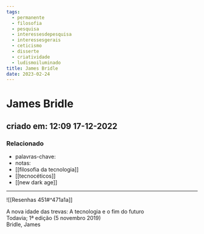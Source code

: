 ```yaml
---
tags:
  - permanente
  - filosofia
  - pesquisa
  - interessesdepesquisa
  - interessesgerais
  - ceticismo
  - disserte
  - criatividade
  - ludismoiluminado
title: James Bridle
date: 2023-02-24
---
```


# James Bridle

## criado em: 12:09 17-12-2022

### Relacionado

- palavras-chave:
- notas: 
- [[filosofia da tecnologia]]
- [[tecnocéticos]]
- [[new dark age]]

---

![[Resenhas 451#^471a1a]]

A nova idade das trevas: A tecnologia e o fim do futuro  
Todavia; 1ª edição (5 novembro 2019)  
Bridle, James
